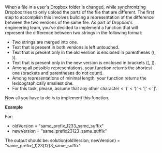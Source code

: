 When a file in a user's Dropbox folder is changed, while synchronizing Dropbox tries to only upload the parts of the file that are different. The first step to accomplish this involves building a representation of the difference between the two versions of the same file.
As part of Dropbox's engineering team, you've decided to implement a function that will represent the difference between two strings in the following format:

- Two strings are merged into one.
- Text that is present in both versions is left untouched.
- Text that is present only in the old version is enclosed in parentheses ((, )).
- Text that is present only in the new version is enclosed in brackets ([, ]).
- Among all possible representations, your function returns the shortest one (brackets and parentheses do not count).
- Among representations of minimal length, your function returns the lexicographically smallest one.
- For this task, please, assume that any other character < '(' < ')' < '[' < ']'.

Now all you have to do is to implement this function.

**Example**

For:
- oldVersion = "same_prefix_1233_same_suffix"
- newVersion = "same_prefix23123_same_suffix"

The output should be: solution(oldVersion, newVersion) = "same_prefix(_1)23[12]3_same_suffix".
